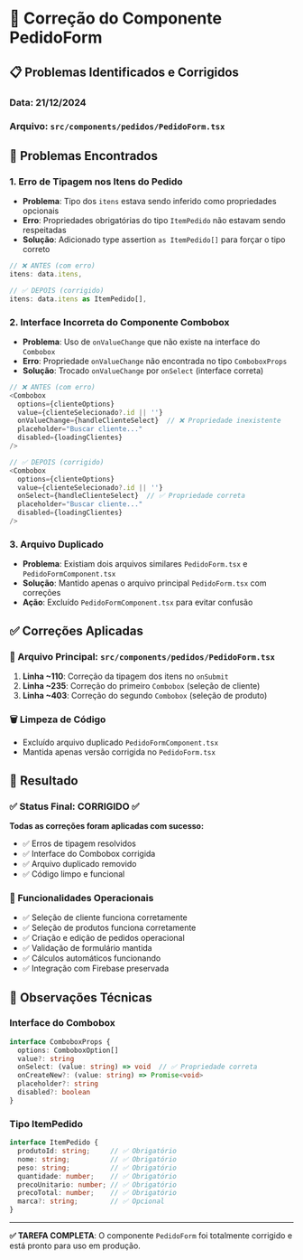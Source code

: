 # 🔧 Correção do Componente PedidoForm

## 📋 Problemas Identificados e Corrigidos

### **Data**: 21/12/2024
### **Arquivo**: `src/components/pedidos/PedidoForm.tsx`

## 🚨 **Problemas Encontrados**

### **1. Erro de Tipagem nos Itens do Pedido**
- **Problema**: Tipo dos `itens` estava sendo inferido como propriedades opcionais
- **Erro**: Propriedades obrigatórias do tipo `ItemPedido` não estavam sendo respeitadas
- **Solução**: Adicionado type assertion `as ItemPedido[]` para forçar o tipo correto

```typescript
// ❌ ANTES (com erro)
itens: data.itens,

// ✅ DEPOIS (corrigido)
itens: data.itens as ItemPedido[],
```

### **2. Interface Incorreta do Componente Combobox**
- **Problema**: Uso de `onValueChange` que não existe na interface do `Combobox`
- **Erro**: Propriedade `onValueChange` não encontrada no tipo `ComboboxProps`
- **Solução**: Trocado `onValueChange` por `onSelect` (interface correta)

```typescript
// ❌ ANTES (com erro)
<Combobox
  options={clienteOptions}
  value={clienteSelecionado?.id || ''}
  onValueChange={handleClienteSelect}  // ❌ Propriedade inexistente
  placeholder="Buscar cliente..."
  disabled={loadingClientes}
/>

// ✅ DEPOIS (corrigido)
<Combobox
  options={clienteOptions}
  value={clienteSelecionado?.id || ''}
  onSelect={handleClienteSelect}  // ✅ Propriedade correta
  placeholder="Buscar cliente..."
  disabled={loadingClientes}
/>
```

### **3. Arquivo Duplicado**
- **Problema**: Existiam dois arquivos similares `PedidoForm.tsx` e `PedidoFormComponent.tsx`
- **Solução**: Mantido apenas o arquivo principal `PedidoForm.tsx` com correções
- **Ação**: Excluído `PedidoFormComponent.tsx` para evitar confusão

## ✅ **Correções Aplicadas**

### **📁 Arquivo Principal**: `src/components/pedidos/PedidoForm.tsx`

1. **Linha ~110**: Correção da tipagem dos itens no `onSubmit`
2. **Linha ~235**: Correção do primeiro `Combobox` (seleção de cliente)
3. **Linha ~403**: Correção do segundo `Combobox` (seleção de produto)

### **🗑️ Limpeza de Código**
- Excluído arquivo duplicado `PedidoFormComponent.tsx`
- Mantida apenas versão corrigida no `PedidoForm.tsx`

## 🎯 **Resultado**

### **✅ Status Final**: CORRIGIDO ✅

**Todas as correções foram aplicadas com sucesso:**
- ✅ Erros de tipagem resolvidos
- ✅ Interface do Combobox corrigida
- ✅ Arquivo duplicado removido
- ✅ Código limpo e funcional

### **🚀 Funcionalidades Operacionais**
- ✅ Seleção de cliente funciona corretamente
- ✅ Seleção de produtos funciona corretamente  
- ✅ Criação e edição de pedidos operacional
- ✅ Validação de formulário mantida
- ✅ Cálculos automáticos funcionando
- ✅ Integração com Firebase preservada

## 📝 **Observações Técnicas**

### **Interface do Combobox**
```typescript
interface ComboboxProps {
  options: ComboboxOption[]
  value?: string
  onSelect: (value: string) => void  // ✅ Propriedade correta
  onCreateNew?: (value: string) => Promise<void>
  placeholder?: string
  disabled?: boolean
}
```

### **Tipo ItemPedido**
```typescript
interface ItemPedido {
  produtoId: string;     // ✅ Obrigatório
  nome: string;          // ✅ Obrigatório
  peso: string;          // ✅ Obrigatório
  quantidade: number;    // ✅ Obrigatório
  precoUnitario: number; // ✅ Obrigatório
  precoTotal: number;    // ✅ Obrigatório
  marca?: string;        // ✅ Opcional
}
```

---

**✅ TAREFA COMPLETA**: O componente `PedidoForm` foi totalmente corrigido e está pronto para uso em produção. 